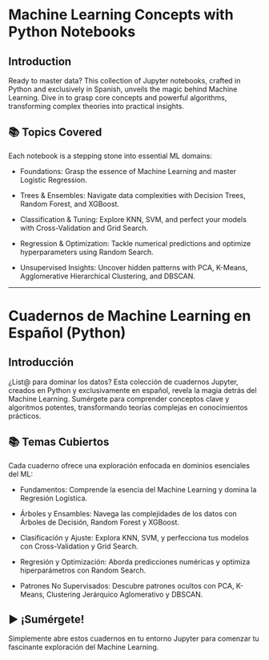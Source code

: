 # Machine Learning Concepts with Python Notebooks

## Introduction

Ready to master data? This collection of Jupyter notebooks, crafted in Python and exclusively in Spanish, unveils the magic behind Machine Learning. Dive in to grasp core concepts and powerful algorithms, transforming complex theories into practical insights.

## 📚 Topics Covered

Each notebook is a stepping stone into essential ML domains:

* Foundations: Grasp the essence of Machine Learning and master Logistic Regression.

* Trees & Ensembles: Navigate data complexities with Decision Trees, Random Forest, and XGBoost.

* Classification & Tuning: Explore KNN, SVM, and perfect your models with Cross-Validation and Grid Search.

* Regression & Optimization: Tackle numerical predictions and optimize hyperparameters using Random Search.

* Unsupervised Insights: Uncover hidden patterns with PCA, K-Means, Agglomerative Hierarchical Clustering, and DBSCAN.

-------------------------------------------------

# Cuadernos de Machine Learning en Español (Python)

## Introducción

¿List@ para dominar los datos? Esta colección de cuadernos Jupyter, creados en Python y exclusivamente en español, revela la magia detrás del Machine Learning. Sumérgete para comprender conceptos clave y algoritmos potentes, transformando teorías complejas en conocimientos prácticos.

## 📚 Temas Cubiertos

Cada cuaderno ofrece una exploración enfocada en dominios esenciales del ML:

* Fundamentos: Comprende la esencia del Machine Learning y domina la Regresión Logística.

* Árboles y Ensambles: Navega las complejidades de los datos con Árboles de Decisión, Random Forest y XGBoost.

* Clasificación y Ajuste: Explora KNN, SVM, y perfecciona tus modelos con Cross-Validation y Grid Search.

* Regresión y Optimización: Aborda predicciones numéricas y optimiza hiperparámetros con Random Search.

* Patrones No Supervisados: Descubre patrones ocultos con PCA, K-Means, Clustering Jerárquico Aglomerativo y DBSCAN.

## ▶️ ¡Sumérgete!

Simplemente abre estos cuadernos en tu entorno Jupyter para comenzar tu fascinante exploración del Machine Learning.
